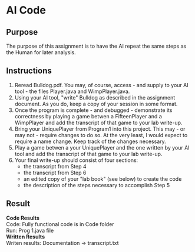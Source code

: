 # AI Code

## Purpose 
The purpose of this assignment is to have the AI repeat the same steps as the Human for later analysis.

## Instructions 
1. Reread Bulldog.pdf. You may, of course, access - and supply to your AI tool - the files Player.java and WimpPlayer.java.
2. Using your AI tool, "write" Bulldog as described in the assignment document. As you do, keep a copy of your session in some format.
3. Once the program is complete - and debugged - demonstrate its correctness by playing a game betwen a FifteenPlayer and a WimpPlayer and add the transcript of that game to your lab write-up.
4. Bring your UniquePlayer from Program1 into this project. This may - or may not - require changes to do so. At the very least, I would expect to require a name change. Keep track of the changes necessary.
5. Play a game betwen a your UniquePlayer and the one written by your AI tool and add the transcript of that game to your lab write-up.
6. Your final write-up should consist of four sections:
   - the transcript from Step 4  
   - the transcript from Step 6  
   - an edited copy of your "lab book" (see below) to create the code  
   - the description of the steps necessary to accomplish Step 5

## Result
**Code Results**  
Code: Fully functional code is in Code folder  
Run: Prog 1.java file  
**Written Results**  
Writen results: Documentation -> transcript.txt 


